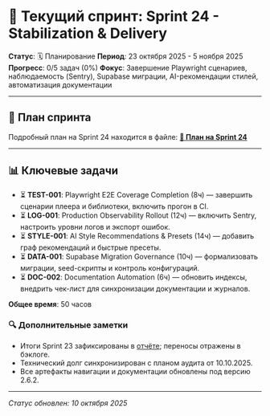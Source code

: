 # 🚀 Текущий спринт: Sprint 24 - Stabilization & Delivery

**Статус**: 🗓️ Планирование
**Период**: 23 октября 2025 - 5 ноября 2025
**Прогресс**: 0/5 задач (0%)
**Фокус**: Завершение Playwright сценариев, наблюдаемость (Sentry), Supabase миграции, AI-рекомендации стилей, автоматизация документации

---

## 🎯 План спринта

Подробный план на Sprint 24 находится в файле:
[**📝 План на Sprint 24**](sprint-24-plan.md)

---

## 📊 Ключевые задачи

- ⏳ **TEST-001**: Playwright E2E Coverage Completion (8ч) — завершить сценарии плеера и библиотеки, включить прогон в CI.
- ⏳ **LOG-001**: Production Observability Rollout (12ч) — включить Sentry, настроить уровни логов и экспорт ошибок.
- ⏳ **STYLE-001**: AI Style Recommendations & Presets (14ч) — добавить граф рекомендаций и быстрые пресеты.
- ⏳ **DATA-001**: Supabase Migration Governance (10ч) — формализовать миграции, seed-скрипты и контроль конфигураций.
- ⏳ **DOC-002**: Documentation Automation (6ч) — обновить индексы, внедрить чек-лист для синхронизации документации и журналов.

**Общее время**: 50 часов

### 🔍 Дополнительные заметки

- Итоги Sprint 23 зафиксированы в [отчёте](../reports/sprint-23-report.md); переносы отражены в бэклоге.
- Технический долг синхронизирован с планом аудита от 10.10.2025.
- Все артефакты навигации и документации обновлены под версию 2.6.2.

---

*Статус обновлен: 10 октября 2025*

